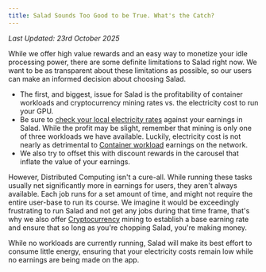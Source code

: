 ```yaml
---
title: Salad Sounds Too Good to be True. What's the Catch?
---
```


_Last Updated: 23rd October 2025_

While we offer high value rewards and an easy way to monetize your idle processing power, there are some definite
limitations to Salad right now. We want to be as transparent about these limitations as possible, so our users can make
an informed decision about choosing Salad.

- The first, and biggest, issue for Salad is the profitability of container workloads and cryptocurrency mining rates
  vs. the electricity cost to run your GPU.
- Be sure to [check your local electricity rates](http://powertochoose.org/) against your earnings in Salad. While the
  profit may be slight, remember that mining is only one of three workloads we have available. Luckily, electricity cost
  is not nearly as detrimental to [Container workload](https://salad.com/blog/container-workloads/) earnings on the
  network.
- We also try to offset this with discount rewards in the carousel that inflate the value of your earnings.

However, Distributed Computing isn't a cure-all. While running these tasks usually net significantly more in earnings
for users, they aren't always available. Each job runs for a set amount of time, and might not require the entire
user-base to run its course. We imagine it would be exceedingly frustrating to run Salad and not get any jobs during
that time frame, that's why we also offer [Cryptocurrency](/docs/faq/salad-app/what-miners-does-salad-currently-use)
mining to establish a base earning rate and ensure that so long as you're chopping Salad, you're making money.

While no workloads are currently running, Salad will make its best effort to consume little energy, ensuring that your
electricity costs remain low while no earnings are being made on the app.
